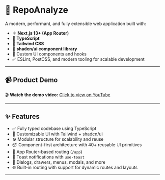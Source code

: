 # 🚀 RepoAnalyze

A modern, performant, and fully extensible web application built with:

- ⚛️ **Next.js 13+ (App Router)**
- 🧠 **TypeScript**
- 💨 **Tailwind CSS**
- 🧱 **shadcn/ui component library**
- 🧩 Custom UI components and hooks
- ✅ ESLint, PostCSS, and modern tooling for scalable development

---

## 📹 Product Demo

🎬 **Watch the demo video:** [Click to view on YouTube]([https://your-video-link.com](https://www.youtube.com/watch?v=QtxRWOeU754))  

---

## ✨ Features

- ✅ Fully typed codebase using TypeScript
- 🎨 Customizable UI with Tailwind + shadcn/ui
- ⚙️ Modular structure for scalability and reuse
- 📦 Component-first architecture with 40+ reusable UI primitives
- 📁 App Router-based routing (`/app`)
- 🔔 Toast notifications with `use-toast`
- 💬 Dialogs, drawers, menus, modals, and more
- 🌐 Built-in routing with support for dynamic routes and layouts

---




